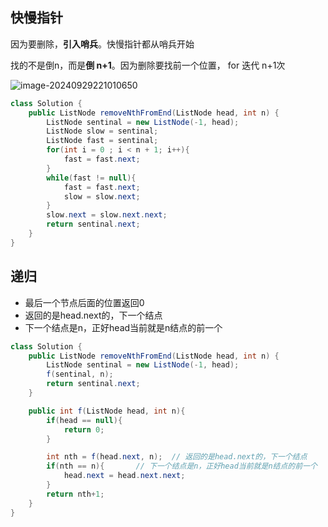 
## 快慢指针
因为要删除，**引入哨兵**。快慢指针都从哨兵开始

找的不是倒n，而是**倒 n+1**。因为删除要找前一个位置， for 迭代 n+1次

![image-20240929221010650](https://cdn.jsdelivr.net/gh/sword4869/pic1@main/images/202409292210694.png)

```java
class Solution {
    public ListNode removeNthFromEnd(ListNode head, int n) {
        ListNode sentinal = new ListNode(-1, head);
        ListNode slow = sentinal;
        ListNode fast = sentinal;
        for(int i = 0 ; i < n + 1; i++){
            fast = fast.next;
        }
        while(fast != null){
            fast = fast.next;
            slow = slow.next;
        }
        slow.next = slow.next.next;
        return sentinal.next;
    }
}
```

## 递归

- 最后一个节点后面的位置返回0
- 返回的是head.next的，下一个结点
- 下一个结点是n，正好head当前就是n结点的前一个

```java
class Solution {
    public ListNode removeNthFromEnd(ListNode head, int n) {
        ListNode sentinal = new ListNode(-1, head);
        f(sentinal, n);
        return sentinal.next;
    }

    public int f(ListNode head, int n){
        if(head == null){
            return 0;
        }

        int nth = f(head.next, n);  // 返回的是head.next的，下一个结点
        if(nth == n){       // 下一个结点是n，正好head当前就是n结点的前一个
            head.next = head.next.next;
        }
        return nth+1;
    }
}
```